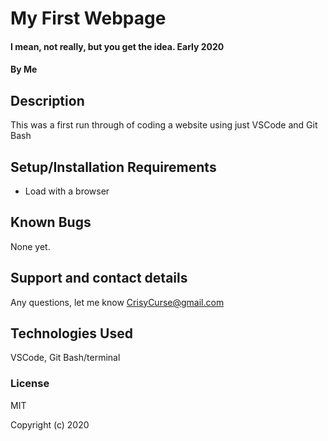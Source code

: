 # My First Webpage
#### I mean, not really, but you get the idea. Early 2020

#### By Me

## Description

This was a first run through of coding a website using just VSCode and Git Bash
## Setup/Installation Requirements

* Load with a browser

## Known Bugs

None yet.

## Support and contact details

Any questions, let me know CrisyCurse@gmail.com

## Technologies Used

VSCode, Git Bash/terminal

### License

MIT

Copyright (c) 2020 
